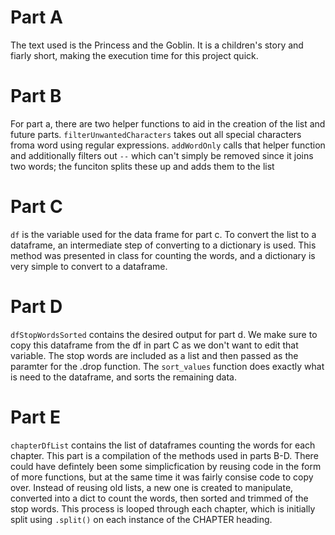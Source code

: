 # Part A
The text used is the Princess and the Goblin. It is a children's story and fiarly short, making the execution time for this project quick.
# Part B
For part a, there are two helper functions to aid in the creation of the list and future parts. `filterUnwantedCharacters` takes out all special characters froma word using regular expressions. `addWordOnly` calls that helper function and additionally filters out `--` which can't simply be removed since it joins two words; the funciton splits these up and adds them to the list

# Part C
`df` is the variable used for the data frame for part c. To convert the list to a dataframe, an intermediate step of converting to a dictionary is used. This method was presented in class for counting the words, and a dictionary is very simple to convert to a dataframe.

# Part D
`dfStopWordsSorted` contains the desired output for part d. We make sure to copy this dataframe from the df in part C as we don't want to edit that variable. The stop words are included as a list and then passed as the paramter for the .drop function. The `sort_values` function does exactly what is need to the dataframe, and sorts the remaining data.

# Part E
`chapterDfList` contains the list of dataframes counting the words for each chapter. This part is a compilation of the methods used in parts B-D. There could have defintely been some simplicfication by reusing code in the form of more functions, but at the same time it was fairly consise code to copy over. Instead of reusing old lists, a new one is created to manipulate, converted into a dict to count the words, then sorted and trimmed of the stop words. This process is looped through each chapter, which is initially split using `.split()` on each instance of the CHAPTER heading.